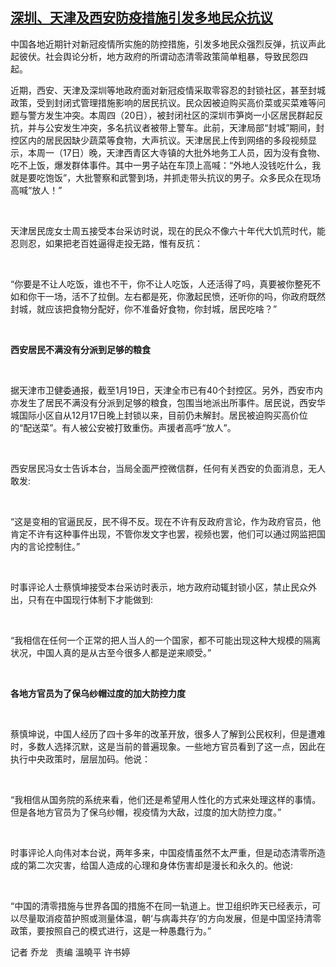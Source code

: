 <!--1642760760000-->
[深圳、天津及西安防疫措施引发多地民众抗议](https://www.rfa.org/mandarin/yataibaodao/renquanfazhi/ql1-01212022052614.html)
------

<p>中国各地近期针对新冠疫情所实施的防控措施，引发多地民众强烈反弹，抗议声此起彼伏。社会舆论分析，地方政府的所谓动态清零政策简单粗暴，导致民怨四起。 </p><p>近期，西安、天津及深圳等地政府面对新冠疫情采取零容忍的封锁社区，甚至封城政策，受到封闭式管理措施影响的居民抗议。民众因被迫购买高价菜或买菜难等问题与警方发生冲突。本周四（20日），被封闭社区的深圳市笋岗一小区居民群起反抗，并与公安发生冲突，多名抗议者被带上警车。此前，天津局部“封城”期间，封控区内的居民因缺少蔬菜等食物，大声抗议。天津居民上传到网络的多段视频显示，本周一（17日）晚，天津西青区大寺镇的大批外地务工人员，因为没有食物、吃不上饭，爆发群体事件。其中一男子站在车顶上高喊：“外地人没钱吃什么，我就是要吃饱饭”，大批警察和武警到场，并抓走带头抗议的男子。众多民众在现场高喊“放人！”</p><p> </p><p>天津居民庞女士周五接受本台采访时说，现在的民众不像六十年代大饥荒时代，能忍则忍，如果把老百姓逼得走投无路，惟有反抗：</p><p> </p><p>“你要是不让人吃饭，谁也不干，你不让人吃饭，人还活得了吗，真要被你整死不如和你干一场，活不了拉倒。左右都是死，你激起民愤，还听你的吗，你政府既然封城，就应该把食物分配好，你不准备好食物，你封城，居民吃啥？”</p><p> </p><p><strong>西安居民不满没有分派到足够的粮食</strong></p><p> </p><p>据天津市卫健委通报，截至1月19日，天津全市已有40个封控区。另外，西安市内亦发生了居民不满没有分派到足够的粮食，包围当地派出所事件。居民说，西安华城国际小区自从12月17日晚上封锁以来，目前仍未解封。居民被迫购买高价位的“配送菜”。有人被公安被打致重伤。声援者高呼“放人”。</p><p> </p><p>西安居民冯女士告诉本台，当局全面严控微信群，任何有关西安的负面消息，无人敢发:</p><p> </p><p>“这是变相的官逼民反，民不得不反。现在不许有反政府言论，作为政府官员，他肯定不许有这种事件出现，不管你发文字也罢，视频也罢，他们可以通过网监把国内的言论控制住。”</p><p> </p><p>时事评论人士蔡慎坤接受本台采访时表示，地方政府动辄封锁小区，禁止民众外出，只有在中国现行体制下才能做到:</p><p> </p><p>“我相信在任何一个正常的把人当人的一个国家，都不可能出现这种大规模的隔离状况，中国人真的是从古至今很多人都是逆来顺受。”</p><p> </p><p><strong>各地方官员为了保乌纱帽过度的加大防控力度</strong></p><p> </p><p>蔡慎坤说，中国人经历了四十多年的改革开放，很多人了解到公民权利，但是遭难时，多数人选择沉默，这是当前的普遍现象。一些地方官员看到了这一点，因此在执行中央政策时，层层加码。他说：</p><p> </p><p>“我相信从国务院的系统来看，他们还是希望用人性化的方式来处理这样的事情。但是各地方官员为了保乌纱帽，视疫情为大敌，过度的加大防控力度。”</p><p> </p><p>时事评论人向伟对本台说，两年多来，中国疫情虽然不太严重，但是动态清零所造成的第二次灾害，给国人造成的心理和身体伤害却是漫长和永久的。他说:</p><p> </p><p>“中国的清零措施与世界各国的措施不在同一轨道上。世卫组织昨天已经表示，可以尽量取消疫苗护照或测量体温，朝‘与病毒共存’的方向发展，但是中国坚持清零政策，要按照自己的模式进行，这是一种愚蠢行为。”</p><p></p><p>记者 乔龙   责编 溫曉平 许书婷</p><p> </p>
